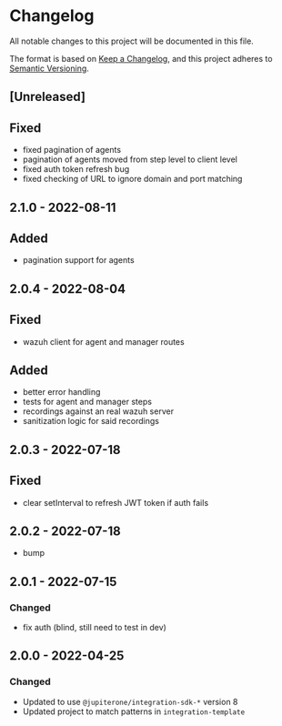 # Changelog

All notable changes to this project will be documented in this file.

The format is based on [Keep a Changelog](https://keepachangelog.com/en/1.0.0/),
and this project adheres to
[Semantic Versioning](https://semver.org/spec/v2.0.0.html).

## [Unreleased]

## Fixed

- fixed pagination of agents
- pagination of agents moved from step level to client level
- fixed auth token refresh bug
- fixed checking of URL to ignore domain and port matching

## 2.1.0 - 2022-08-11

## Added

- pagination support for agents

## 2.0.4 - 2022-08-04

## Fixed

- wazuh client for agent and manager routes

## Added

- better error handling
- tests for agent and manager steps
- recordings against an real wazuh server
- sanitization logic for said recordings

## 2.0.3 - 2022-07-18

## Fixed

- clear setInterval to refresh JWT token if auth fails

## 2.0.2 - 2022-07-18

- bump

## 2.0.1 - 2022-07-15

### Changed

- fix auth (blind, still need to test in dev)

## 2.0.0 - 2022-04-25

### Changed

- Updated to use `@jupiterone/integration-sdk-*` version 8
- Updated project to match patterns in `integration-template`
